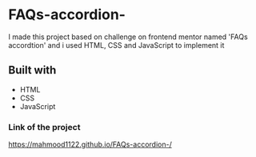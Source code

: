 # FAQs-accordion-
I made this project based on challenge on frontend mentor named 'FAQs accordtion' and i used HTML, CSS and JavaScript to implement it 

## Built with 
- HTML
- CSS
- JavaScript

 ### Link of the project 
 https://mahmood1122.github.io/FAQs-accordion-/
